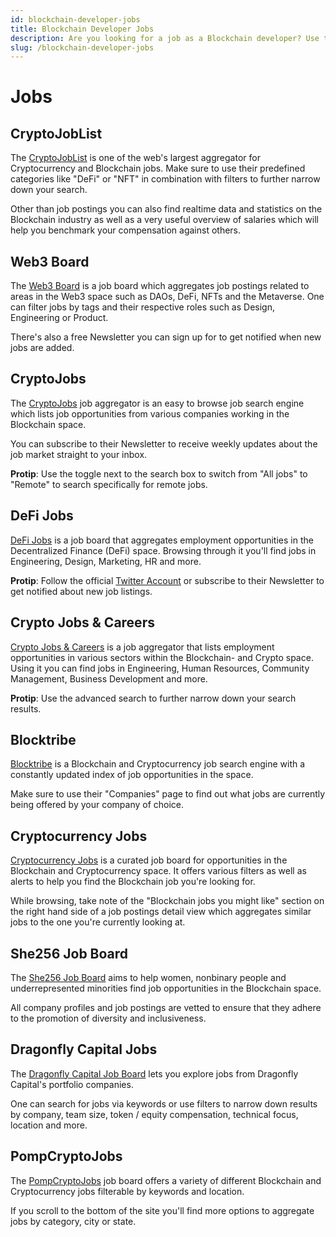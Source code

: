 ```yaml
---
id: blockchain-developer-jobs
title: Blockchain Developer Jobs
description: Are you looking for a job as a Blockchain developer? Use the following resources to find your dream job in Crypto.
slug: /blockchain-developer-jobs
---
```


# Jobs

## CryptoJobList

The [CryptoJobList](https://cryptojobslist.com/) is one of the web's largest aggregator for Cryptocurrency and Blockchain jobs. Make sure to use their predefined categories like "DeFi" or "NFT" in combination with filters to further narrow down your search.

Other than job postings you can also find realtime data and statistics on the Blockchain industry as well as a very useful overview of salaries which will help you benchmark your compensation against others.

## Web3 Board

The [Web3 Board](https://www.web3board.io/) is a job board which aggregates job postings related to areas in the Web3 space such as DAOs, DeFi, NFTs and the Metaverse. One can filter jobs by tags and their respective roles such as Design, Engineering or Product.

There's also a free Newsletter you can sign up for to get notified when new jobs are added.

## CryptoJobs

The [CryptoJobs](https://crypto.jobs/) job aggregator is an easy to browse job search engine which lists job opportunities from various companies working in the Blockchain space.

You can subscribe to their Newsletter to receive weekly updates about the job market straight to your inbox.

**Protip**: Use the toggle next to the search box to switch from "All jobs" to "Remote" to search specifically for remote jobs.

## DeFi Jobs

[DeFi Jobs](https://www.defi.jobs) is a job board that aggregates employment opportunities in the Decentralized Finance (DeFi) space. Browsing through it you'll find jobs in Engineering, Design, Marketing, HR and more.

**Protip**: Follow the official [Twitter Account](https://twitter.com/defijobs) or subscribe to their Newsletter to get notified about new job listings.

## Crypto Jobs & Careers

[Crypto Jobs & Careers](https://cryptojobs.careers) is a job aggregator that lists employment opportunities in various sectors within the Blockchain- and Crypto space. Using it you can find jobs in Engineering, Human Resources, Community Management, Business Development and more.

**Protip**: Use the advanced search to further narrow down your search results.

## Blocktribe

[Blocktribe](https://blocktribe.com/) is a Blockchain and Cryptocurrency job search engine with a constantly updated index of job opportunities in the space.

Make sure to use their "Companies" page to find out what jobs are currently being offered by your company of choice.

## Cryptocurrency Jobs

[Cryptocurrency Jobs](https://cryptocurrencyjobs.co/) is a curated job board for opportunities in the Blockchain and Cryptocurrency space. It offers various filters as well as alerts to help you find the Blockchain job you're looking for.

While browsing, take note of the "Blockchain jobs you might like" section on the right hand side of a job postings detail view which aggregates similar jobs to the one you're currently looking at.

## She256 Job Board

The [She256 Job Board](https://jobs.she256.org/) aims to help women, nonbinary people and underrepresented minorities find job opportunities in the Blockchain space.

All company profiles and job postings are vetted to ensure that they adhere to the promotion of diversity and inclusiveness.

## Dragonfly Capital Jobs

The [Dragonfly Capital Job Board](https://jobs.dcp.capital/) lets you explore jobs from Dragonfly Capital's portfolio companies.

One can search for jobs via keywords or use filters to narrow down results by company, team size, token / equity compensation, technical focus, location and more.

## PompCryptoJobs

The [PompCryptoJobs](https://pompcryptojobs.com/) job board offers a variety of different Blockchain and Cryptocurrency jobs filterable by keywords and location.

If you scroll to the bottom of the site you'll find more options to aggregate jobs by category, city or state.
